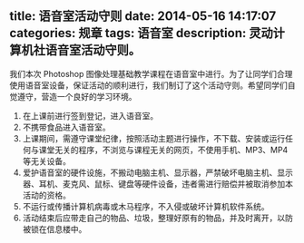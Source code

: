 title: 语音室活动守则
date: 2014-05-16 14:17:07
categories: 规章
tags: 语音室
description: 灵动计算机社语音室活动守则。
---

我们本次 Photoshop 图像处理基础教学课程在语音室中进行。为了让同学们合理使用语音室设备，保证活动的顺利进行，我们制订了这个活动守则。希望同学们自觉遵守，营造一个良好的学习环境。

1. 在上课前进行签到登记，进入语音室。
2. 不携带食品进入语音室。
3. 上课期间，需遵守课堂纪律，按照活动主题进行操作，不下载、安装或运行任何与课堂无关的程序，不浏览与课程无关的网页，不使用手机、MP3、MP4等无关设备。
4. 爱护语音室的硬件设施，不搬动电脑主机、显示器，严禁破坏电脑主机、显示器、耳机、麦克风、鼠标、键盘等硬件设备，违者需进行赔偿并被取消参加本活动的资格。
5. 不运行或传播计算机病毒或木马程序，不入侵或破坏计算机软件系统。
6. 活动结束后应带走自己的物品、垃圾，整理好原有的物品，并及时离开，以防被锁在信息楼中。